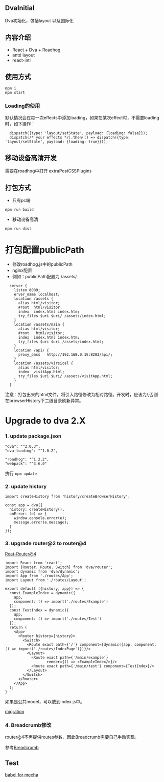 ## DvaInitial
Dva初始化，包括layout 以及国际化
## 内容介绍
- React + Dva + Roadhog
- antd layout
- react-intl
## 使用方式
```
npm i
npm start
````
### Loading的使用
  默认情况会在每一次effects中添加loading，如果在某次effect时，不需要loading时，如下操作：
  ```
    dispatch({type: 'layout/setState', payload: {loading: false}});
    dispatch(/* your effects */).then(() => dispatch({type: 'layout/setState', payload: {loading: true}}));
  ```
## 移动设备高清开发
需要在roadhog中打开 extraPostCSSPlugins
## 打包方式
* 只有pc端
```
npm run build
```
* 移动设备高清
```
npm run dist
```

# 打包配置publicPath
* 修改roadhog.js中的publicPath
* nginx配置
* 例如：publicPath配置为 /assets/
```(javascript)
  server {
    listen 8009;
    erver_name localhost;
    location /assets {
      alias html/visitor;
      #root  html/visitor;
      index  index.html index.htm;
      try_files $uri $uri/ /assets/index.html;
    }
    location /assets/main {
      alias html/visitor;
      #root   html/visitor;
      index  index.html index.htm;
      try_files $uri $uri /assets/index.html;
    }
    location /api/ {
      proxy_pass   http://192.168.0.19:8202/api/;
    }
    location /assets/virsical {    
      alias html/visitor;
      index  visitApp.html;
      try_files $uri $uri/ /assets/visitApp.html;
    }
  }
```
注意：打包出来的html文件，将引入路径修改为相对路径。开发时，应该为/,否则在browserHistory下二级目录刷新异常。

# Upgrade to dva 2.X
### 1. update package.json

    
    "dva": "^2.0.3",
    "dva-loading": "^1.0.2",
    
    "roadhog": "^1.2.2",
    "webpack": "^3.6.0"
执行 `npm update`
### 2. update history
    
    
    import createHistory from 'history/createBrowserHistory';
    
    const app = dva({
      history: createHistory(),
      onError: (e) => {
        window.console.error(e);
        message.error(e.message);
      }
    });
    
### 3. upgrade router@2 to router@4

   [Reat-Router@4](https://reacttraining.com/react-router/web/guides/philosophy)
    
    import React from 'react';
    import {Router, Route, Switch} from 'dva/router';
    import dynamic from 'dva/dynamic';
    import App from './routes/App';
    import Layout from './routes/Layout';
    
    export default ({history, app}) => {
      const ExampleIndex = dynamic({
        app,
        component: () => import('./routes/Example')
      });
      const TestIndex = dynamic({
        app,
        component: () => import('./routes/Test')
      });
      return (
        <App>
          <Router history={history}>
            <Switch>
              <Route exact path={'/'} component={dynamic({app, component: () => import('./routes/IndexPage')})}/>
              <Layout>
                <Route exact path={'/main/example'}
                       render={() => <ExampleIndex/>}/>
                <Route exact path={'/main/test'} component={TestIndex}/>
              </Layout>
            </Switch>
          </Router>
        </App>
      );
    }
    
如果是公共model，可以放到index.js中。
    
   [migration](https://github.com/ReactTraining/react-router/blob/master/packages/react-router/docs/guides/migrating.md)
    
### 4. Breadcrumb修改

   router@4不再提供routes参数，因此Breadcrumb需要自己手动实现。
  
   参考[Breadcrumb](https://ant.design/components/breadcrumb-cn/#components-breadcrumb-demo-router-4)
   
## Test 
 [babel for mocha](http://jamesknelson.com/testing-in-es6-with-mocha-and-babel-6/)
